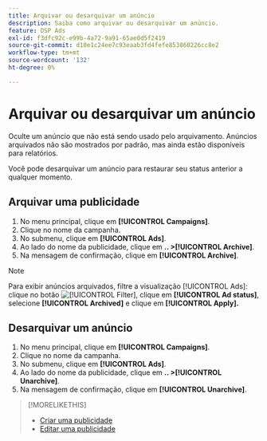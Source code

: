 ```yaml
---
title: Arquivar ou desarquivar um anúncio
description: Saiba como arquivar ou desarquivar um anúncio.
feature: DSP Ads
exl-id: f3dfc92c-e99b-4a72-9a91-65ae0d5f2419
source-git-commit: d10e1c24ee7c93eaab3fd4fefe853860226cc8e2
workflow-type: tm+mt
source-wordcount: '132'
ht-degree: 0%

---
```


# Arquivar ou desarquivar um anúncio

Oculte um anúncio que não está sendo usado pelo arquivamento. Anúncios arquivados não são mostrados por padrão, mas ainda estão disponíveis para relatórios.

Você pode desarquivar um anúncio para restaurar seu status anterior a qualquer momento.

## Arquivar uma publicidade

1. No menu principal, clique em **[!UICONTROL Campaigns]**.
1. Clique no nome da campanha.
1. No submenu, clique em **[!UICONTROL Ads]**.
1. Ao lado do nome da publicidade, clique em **.. >[!UICONTROL Archive]**.
1. Na mensagem de confirmação, clique em **[!UICONTROL Archive]**.

>[!NOTE]
>
>Para exibir anúncios arquivados, filtre a visualização [!UICONTROL Ads]: clique no botão ![[!UICONTROL Filter]](/help/dsp/assets/filter.png), clique em **[!UICONTROL Ad status]**, selecione **[!UICONTROL Archived]** e clique em **[!UICONTROL Apply].**

## Desarquivar um anúncio

1. No menu principal, clique em **[!UICONTROL Campaigns]**.
1. Clique no nome da campanha.
1. No submenu, clique em **[!UICONTROL Ads]**.
1. Ao lado do nome da publicidade, clique em **.. >[!UICONTROL Unarchive]**.
1. Na mensagem de confirmação, clique em **[!UICONTROL Unarchive]**.

>[!MORELIKETHIS]
>
>* [Criar uma publicidade](ad-create.md)
>* [Editar uma publicidade](ad-edit.md)

